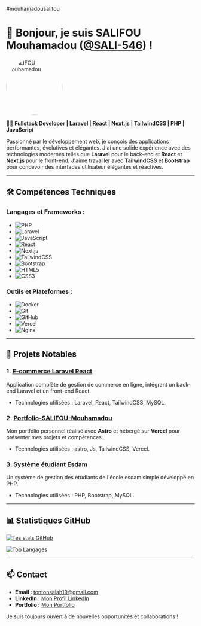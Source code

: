 #mouhamadousalifou

# 👋 Bonjour, je suis **SALIFOU Mouhamadou** ([@SALI-546](https://github.com/SALI-546)) !

<img src="https://github.com/SALI-546.png" width="150" height="150" alt="SALIFOU Mouhamadou" style="border-radius:50%">

👨‍💻 **Fullstack Developer | Laravel | React | Next.js | TailwindCSS | PHP | JavaScript**

Passionné par le développement web, je conçois des applications performantes, évolutives et élégantes. J'ai une solide expérience avec des technologies modernes telles que **Laravel** pour le back-end et **React** et **Next.js** pour le front-end. J'aime travailler avec **TailwindCSS** et **Bootstrap** pour concevoir des interfaces utilisateur élégantes et réactives.

---

## 🛠️ **Compétences Techniques**

### **Langages et Frameworks :**

- ![PHP](https://img.shields.io/badge/-PHP-777BB4?style=flat-square&logo=php&logoColor=white)
- ![Laravel](https://img.shields.io/badge/-Laravel-FF2D20?style=flat-square&logo=laravel&logoColor=white)
- ![JavaScript](https://img.shields.io/badge/-JavaScript-F7DF1E?style=flat-square&logo=javascript&logoColor=black)
- ![React](https://img.shields.io/badge/-React-61DAFB?style=flat-square&logo=react&logoColor=black)
- ![Next.js](https://img.shields.io/badge/-Next.js-000000?style=flat-square&logo=nextdotjs&logoColor=white)
- ![TailwindCSS](https://img.shields.io/badge/-TailwindCSS-06B6D4?style=flat-square&logo=tailwind-css&logoColor=white)
- ![Bootstrap](https://img.shields.io/badge/-Bootstrap-7952B3?style=flat-square&logo=bootstrap&logoColor=white)
- ![HTML5](https://img.shields.io/badge/-HTML5-E34F26?style=flat-square&logo=html5&logoColor=white)
- ![CSS3](https://img.shields.io/badge/-CSS3-1572B6?style=flat-square&logo=css3&logoColor=white)

### **Outils et Plateformes :**

- ![Docker](https://img.shields.io/badge/-Docker-2496ED?style=flat-square&logo=docker&logoColor=white)
- ![Git](https://img.shields.io/badge/-Git-F05032?style=flat-square&logo=git&logoColor=white)
- ![GitHub](https://img.shields.io/badge/-GitHub-181717?style=flat-square&logo=github&logoColor=white)
- ![Vercel](https://img.shields.io/badge/-Vercel-000000?style=flat-square&logo=vercel&logoColor=white)
- ![Nginx](https://img.shields.io/badge/-Nginx-269539?style=flat-square&logo=nginx&logoColor=white)

---

## 🚀 **Projets Notables**

### **1. [E-commerce Laravel React](https://github.com/SALI-546/ecommerce-laravel-react)**  
Application complète de gestion de commerce en ligne, intégrant un back-end Laravel et un front-end React.

- Technologies utilisées : Laravel, React, TailwindCSS, MySQL.

### **2. [Portfolio-SALIFOU-Mouhamadou ](https://github.com/SALI-546/Portfolio-SALIFOU-Mouhamadou)**  
Mon portfolio personnel réalisé avec **Astro** et hébergé sur **Vercel** pour présenter mes projets et compétences.

- Technologies utilisées : astro, Js, TailwindCSS, Vercel.

### **3. [Système étudiant Esdam](https://github.com/SALI-546/Student-System-Esdam)**  
Un système de gestion des étudiants de l'école esdam  simple développé en PHP. 

- Technologies utilisées : PHP, Bootstrap, MySQL.

---

## 📊 **Statistiques GitHub**

[![Tes stats GitHub](https://github-readme-stats.vercel.app/api?username=SALI-546&show_icons=true&theme=radical)](https://github.com/SALI-546)

[![Top Langages](https://github-readme-stats.vercel.app/api/top-langs/?username=SALI-546&layout=compact)](https://github.com/SALI-546)

---

## 📫 **Contact**

- **Email :** [tontonsalah19@gmail.com](mailto:tontonsalah19@gmail.com)
- **LinkedIn :** [Mon Profil LinkedIn](https://www.linkedin.com/in/mohamed-salifou/)
- **Portfolio :** [Mon Portfolio](https://portfolio-salifou-mouhamadou.vercel.app/)

Je suis toujours ouvert à de nouvelles opportunités et collaborations !
